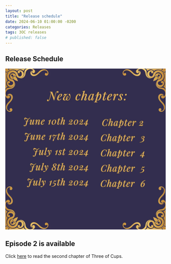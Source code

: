 ```yaml
---
layout: post
title: "Release schedule"
date: 2024-06-10 01:00:00 -0200
categories: Releases
tags: 3OC releases
# published: false
---
```

## Release Schedule
[![Release Schedule](/assets/img/posts/2024-06-10_Three_of_Cups_dates.webp)](https://www.arkhaven.com/comics/fantasy/three-of-cups "Release Schedule")

## Episode 2 is available
Click [here](https://www.arkhaven.com/comics/fantasy/three-of-cups/2-at-the-crooked-tail) to read the second chapter of Three of Cups.
